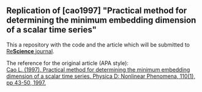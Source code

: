 Replication of [cao1997] "Practical method for determining the minimum embedding dimension of a scalar time series"
---

This a repository with the code and the article which will be submitted to [Re**Science** journal](https://rescience.github.io).


The reference for the original article (APA style):    
[Cao L. (1997). Practical method for determining the minimum embedding dimension of a scalar time series. Physica D: Nonlinear Phenomena, 110(1), pp 43-50, 1997.](https://github.com/mxochicale/cao1997-replication/tree/master/references/cao1997)
